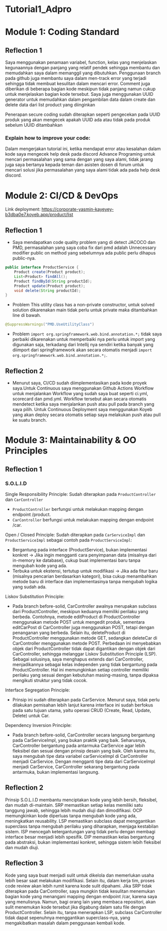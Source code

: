 # Tutorial1_Adpro

# Module 1: Coding Standard

## Reflection 1
Saya menggunakan penamaan variabel, function, kelas yang menjelaskan kegunaannya dengan panjang yang relatif pendek
sehingga membantu dan memudahkan saya dalam memanggil yang dibutuhkan. Penggunaan branch pada github juga membantu
saya dalam men-track error yang terjadi sehingga tidak membuat kesulitan dalam mencari error.
Comment juga diberikan di beberapa bagian kode meskipun tidak panjang namun cukup untuk menjelaskan bagian
kode tersebut. Saya juga menggunakan UUID generator untuk memudahkan dalam pengambilan data dalam
create dan delete data dari list product yang diinginkan

Penerapan secure coding sudah diterapkan seperti pengecekan pada UUID produk yang akan mengecek apakah UUID
ada atau tidak pada produk sebelum UUID ditambahkan

### Explain how to improve your code:
Dalam mengerjakan tutorial ini, ketika mendapat error atau kesalahan dalam kode saya mengecek help desk pada
discord Advance Programing untuk mencari permasalahan yang sama dengan yang saya alami, tidak jarang juga saya
bertanya kepada teman dan asisten dosen di forum untuk mencari solusi jika permasalahan yang saya alami 
tidak ada pada help desk discord.


# Module 2: CI/CD & DevOps
Link deployment: https://corporate-yasmin-kayeyey-b3dba0e7.koyeb.app/product/list

## Reflection 1
- Saya mendapatkan code quality problem yang di detect JACOCO dan PMD, permasalahan yang saya coba fix dari pmd adalah
Unnecessary modifier public on method yang sebelumnya ada public perlu dihapus public-nya.

```java
public interface ProductService {
    Product create(Product product);
    List<Product> findAll();
    Product findById(String productId);
    Product update(Product product);
    void delete(String productId);
}
```

- Problem This utility class has a non-private constructor, untuk solved solution dikarenakan main tidak perlu untuk private
maka ditambahkan line di bawah.
```java
@SuppressWarnings("PMD.UseUtilityClass")
```

- Problem ```import org.springframework.web.bind.annotation.*;``` tidak saya perbaiki dikarenakan untuk memperbaiki nya perlu
untuk import yang digunakan saja, terkadang dari Intellij nya sendiri ketika banyak yang diimport dari springframework akan
secara otomatis menjadi ```import org.springframework.web.bind.annotation.*;```.

## Reflection 2
- Menurut saya, CI/CD sudah diimplementasikan pada kode proyek saya.Untuk Continuous saya menggunakan Github Actions Workflow 
untuk menjalankan Workflow yang sudah saya buat seperti ci.yml, scorecard dan pmd.yml. Workflow tersebut akan secara otomatis mendetect ketika saya
menjalankan push atau pull pada branch yang saya pilih. Untuk Continuous Deployment saya menggunakan Koyeb yang akan deploy secara otomatis setiap
saya melakukan push atau pull ke suatu branch.

# Module 3: Maintainability & OO Principles

## Reflection 1
### S.O.L.I.D
Single Responsibility Principle:
Sudah diterapkan pada ``ProductController`` dan ``CarController``
- ``ProductController`` berfungsi untuk melakukan mapping dengan endpoint /product.
- ``CarController`` berfungsi untuk melakukan mapping dengan endpoint /car.

Open / Closed Principle:
Sudah diterapkan pada ``CarServiceImpl`` dan ``ProductServiceImpl``
sebagai contoh pada ``ProductServiceImpl``:
- Bergantung pada interface (ProductService), bukan implementasi konkret → Jika ingin mengganti 
cara penyimpanan data (misalnya dari in-memory ke database), cukup buat implementasi baru tanpa mengubah kode yang ada.
- Terbuka untuk ekstensi, tertutup untuk modifikasi → Jika ada fitur baru (misalnya pencarian berdasarkan kategori), 
bisa cukup menambahkan metode baru di interface dan implementasinya tanpa mengubah logika yang sudah ada.

Liskov Substitution Principle:
- Pada branch before-solid, CarController awalnya merupakan subclass dari ProductController, meskipun keduanya memiliki 
perilaku yang berbeda. Contohnya, metode editProduct di ProductController menggunakan metode POST untuk mengedit produk, 
sementara editCarPost di CarController juga menggunakan POST, tetapi dengan penanganan yang berbeda. 
Selain itu, deleteProduct di ProductController menggunakan metode GET, sedangkan deleteCar di CarController menggunakan 
metode POST. Perbedaan ini menyebabkan objek dari ProductController tidak dapat digantikan dengan objek dari 
CarController, sehingga melanggar Liskov Substitution Principle (LSP).
Sebagai solusinya, saya menghapus extends dari CarController, menjadikannya sebagai kelas independen yang tidak 
bergantung pada ProductController. Hal ini memungkinkan setiap controller memiliki perilaku yang sesuai dengan kebutuhan 
masing-masing, tanpa dipaksa mengikuti struktur yang tidak cocok.

Interface Segregation Principle:
- Prinsip ini sudah diterapkan pada CarService. Menurut saya, tidak perlu dilakukan pemisahan lebih lanjut karena 
interface ini sudah berfokus pada satu tujuan utama, yaitu operasi CRUD (Create, Read, Update, Delete) untuk Car.

Dependency Inversion Principle:
- Pada branch before-solid, CarController secara langsung bergantung pada CarServiceImpl, yang bukan praktik yang baik. 
Seharusnya, CarController bergantung pada antarmuka CarService agar lebih fleksibel dan sesuai dengan prinsip desain yang baik. 
Oleh karena itu, saya mengubah tipe data variabel carServiceImpl di CarController menjadi CarService. Dengan mengganti tipe 
data dari CarServiceImpl menjadi CarService, CarController sekarang bergantung pada antarmuka, bukan implementasi langsung. 

## Reflection 2
Prinsip S.O.L.I.D membantu menciptakan kode yang lebih bersih, fleksibel, dan mudah di-maintain. SRP memastikan setiap kelas 
memiliki satu tanggung jawab, sehingga lebih mudah diuji dan dimodifikasi. OCP memungkinkan kode diperluas tanpa mengubah kode 
yang ada, meningkatkan reusability. LSP memastikan subclass dapat menggantikan superclass tanpa mengubah perilaku yang 
diharapkan, menjaga kestabilan sistem. ISP mencegah ketergantungan yang tidak perlu dengan membagi interface besar menjadi 
lebih spesifik. DIP memastikan kelas bergantung pada abstraksi, bukan implementasi konkret, sehingga sistem lebih fleksibel dan mudah diuji.

## Reflection 3
Kode yang saya buat menjadi sulit untuk dikelola dan memerlukan usaha lebih besar saat melakukan modifikasi. Selain itu, 
dalam kerja tim, proses code review akan lebih rumit karena kode sulit dipahami.
Jika SRP tidak diterapkan pada CarController, saya mungkin tidak kesulitan menemukan bagian kode yang menangani mapping 
dengan endpoint /car, karena saya yang menulisnya. Namun, bagi orang lain yang membaca repositori, akan sulit menemukan 
kode tersebut jika digabung dalam satu file dengan ProductController. Selain itu, tanpa menerapkan LSP, subclass 
CarController tidak dapat sepenuhnya menggantikan superclass-nya, yang mengakibatkan masalah dalam penggunaan kembali kode.